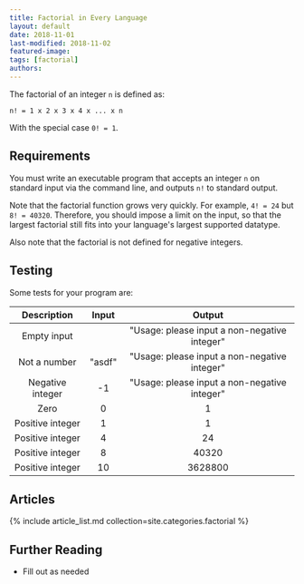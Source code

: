 ```yaml
---
title: Factorial in Every Language
layout: default
date: 2018-11-01
last-modified: 2018-11-02
featured-image:
tags: [factorial]
authors:
---
```


The factorial of an integer `n` is defined as:

`n! = 1 x 2 x 3 x 4 x ... x n`

With the special case `0! = 1`.

## Requirements

You must write an executable program that accepts an integer `n` on standard
input via the command line, and outputs `n!` to standard output.

Note that the factorial function grows very quickly. For example, `4! = 24`
but `8! = 40320`. Therefore, you should impose a limit on the input, so that
the largest factorial still fits into your language's largest supported datatype.

Also note that the factorial is not defined for negative integers.

## Testing

Some tests for your program are:

| Description      | Input     | Output                                       |
| :--------------: | :-------: | :------------------------------------------: |
| Empty input      |           | "Usage: please input a non-negative integer" |
| Not a number     | "asdf"    | "Usage: please input a non-negative integer" |
| Negative integer | -1        | "Usage: please input a non-negative integer" |
| Zero             | 0         | 1                                            |
| Positive integer | 1         | 1                                            |
| Positive integer | 4         | 24                                           |
| Positive integer | 8         | 40320                                        |
| Positive integer | 10        | 3628800                                      |

## Articles

{% include article_list.md collection=site.categories.factorial %}

## Further Reading

- Fill out as needed
